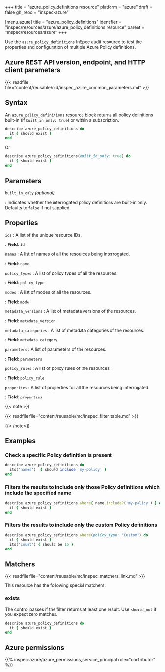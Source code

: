 +++
title = "azure_policy_definitions resource"
platform = "azure"
draft = false
gh_repo = "inspec-azure"

[menu.azure]
title = "azure_policy_definitions"
identifier = "inspec/resources/azure/azure_policy_definitions resource"
parent = "inspec/resources/azure"
+++

Use the `azure_policy_definitions` InSpec audit resource to test the properties and configuration of multiple Azure Policy definitions.

## Azure REST API version, endpoint, and HTTP client parameters

{{< readfile file="content/reusable/md/inspec_azure_common_parameters.md" >}}

## Syntax

An `azure_policy_definitions` resource block returns all policy definitions built-in (if `built_in_only: true`) or within a subscription.

```ruby
describe azure_policy_definitions do
  it { should exist }
end
```

Or

```ruby
describe azure_policy_definitions(built_in_only: true) do
  it { should exist }
end
```

## Parameters

`built_in_only` _(optional)_

: Indicates whether the interrogated policy definitions are built-in only. Defaults to `false` if not supplied.

## Properties

`ids`
: A list of the unique resource IDs.

: **Field**: `id`

`names`
: A list of names of all the resources being interrogated.

: **Field**: `name`

`policy_types`
: A list of policy types of all the resources.

: **Field**: `policy_type`

`modes`
: A list of modes of all the resources.

: **Field**: `mode`

`metadata_versions`
: A list of metadata versions of the resources.

: **Field**: `metadata_version`

`metadata_categories`
: A list of metadata categories of the resources.

: **Field**: `metadata_category`

`parameters`
: A list of parameters of the resources.

: **Field**: `parameters`

`policy_rules`
: A list of policy rules of the resources.

: **Field**: `policy_rule`

`properties`
: A list of properties for all the resources being interrogated.

: **Field**: `properties`

{{< note >}}

{{< readfile file="content/reusable/md/inspec_filter_table.md" >}}

{{< /note>}}

## Examples

### Check a specific Policy definition is present

```ruby
describe azure_policy_definitions do
  its('names')  { should include 'my-policy' }
end
```

### Filters the results to include only those Policy definitions which include the specified name

```ruby
describe azure_policy_definitions.where{ name.include?('my-policy') } do
  it { should exist }
end
```

### Filters the results to include only the custom Policy definitions

```ruby
describe azure_policy_definitions.where(policy_type: "Custom") do
  it { should exist }
  its('count') { should be 15 }
end
```

## Matchers

{{< readfile file="content/reusable/md/inspec_matchers_link.md" >}}

This resource has the following special matchers.

### exists

The control passes if the filter returns at least one result. Use `should_not` if you expect zero matches.

```ruby
describe azure_policy_definitions do
  it { should exist }
end
```

## Azure permissions

{{% inspec-azure/azure_permissions_service_principal role="contributor" %}}
